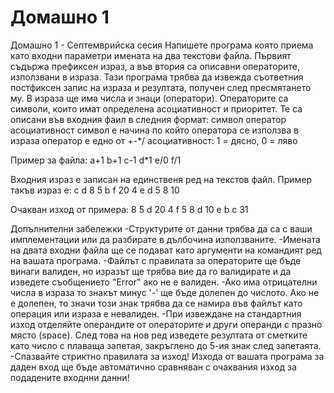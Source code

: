 **<h1>Домашно 1</h1>**

Домашно 1 - Септемврийска сесия
Напишете програма която приема като входни параметри имената на два текстови файла. Първият съдържа префиксен израз, а във втория са описавни операторите, използвани в израза. Тази програма трябва да извежда съответния постфиксен запис на израза и резултата, получен след пресмятането му. В израза ще има числа и знаци (оператори). Операторите са символи, които имат определена асоциативност и приоритет. Те са описани във входния фаил в следния формат:
символ оператор асоциативност
символ е начина по който оператора се използва в израза
оператор е едно от +-*/
асоциативност: 1 = дясно, 0 = ляво

Пример за файла:
a+1
b+1
c-1
d\*1
e/0
f/1

Входния израз е записан на единственя ред на текстов файл. Пример такъв израз е:
c d 8 5 b f 20 4 e d 5 8 10

Очакван изход от примера:
8 5 d 20 4 f 5 8 d 10 e b c
31

Допълнителни забележки
-Структурите от данни трябва да са с ваши имплементации или да разбирате в дълбочина използваните.
-Имената на двата входни файла ще се подават като аргументи на командият ред на вашата програма.
-Файлът с правилата за операторите ще бъде винаги валиден, но изразът ще трябва вие да го валидирате и да изведете съобщението "Error" ако не е валиден.
-Ако има отрицателни числа в израза то знакът минус '-' ще бъде долепен до числото. Ако не е долепен, то значи този знак трябва да се намира във файлът като операция или израза е невалиден.
-При извеждане на стандартния изход отделяйте операндите от операторите и други операнди с празно място (space). След това на нов ред изведете резултата от сметките като число с плаваща запетая, закръглено до 5-ия знак след запетаята.
-Спазвайте стриктно правилата за изход! Изхода от вашата програма за даден вход ще бъде автоматично сравняван с очаквания изход за подадените входнни данни!
